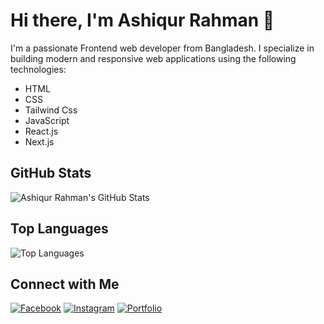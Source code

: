 
# Hi there, I'm Ashiqur Rahman 👋

I'm a passionate Frontend web developer from Bangladesh. I specialize in building modern and responsive web applications using the following technologies:

- HTML
- CSS
- Tailwind Css
- JavaScript
- React.js
- Next.js


## GitHub Stats

![Ashiqur Rahman's GitHub Stats](https://github-readme-stats.vercel.app/api?username=codeunlocked2&show_icons=true&hide=contribs,prs&count_private=true&theme=radical)

## Top Languages

![Top Languages](https://github-readme-stats.vercel.app/api/top-langs/?username=codeunlocked2&layout=compact&theme=radical)



## Connect with Me

[![Facebook](https://img.shields.io/badge/LinkedIn-Connect-blue)]([https://www.linkedin.com/in/your-linkedin-profile/](https://www.facebook.com/nextdev2/))
[![Instagram](https://img.shields.io/badge/Twitter-Follow-blue)]([https://twitter.com/your-twitter-handle](https://www.instagram.com/code_unlocked/))
[![Portfolio](https://img.shields.io/badge/Portfolio-Visit-brightgreen)]([https://your-portfolio-website.com](https://code-unlocked.vercel.app/))
